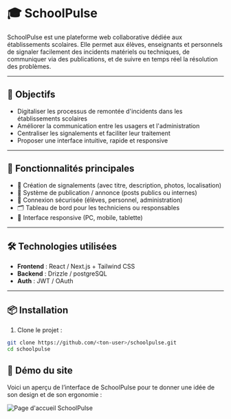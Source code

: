 # 🎓 SchoolPulse

SchoolPulse est une plateforme web collaborative dédiée aux établissements scolaires. Elle permet aux élèves, enseignants et personnels de signaler facilement des incidents matériels ou techniques, de communiquer via des publications, et de suivre en temps réel la résolution des problèmes.

---

## 🚀 Objectifs

- Digitaliser les processus de remontée d'incidents dans les établissements scolaires
- Améliorer la communication entre les usagers et l'administration
- Centraliser les signalements et faciliter leur traitement
- Proposer une interface intuitive, rapide et responsive

---

## 🧩 Fonctionnalités principales

- 📌 Création de signalements (avec titre, description, photos, localisation)
- 💬 Système de publication / annonce (posts publics ou internes)
- 🔐 Connexion sécurisée (élèves, personnel, administration)
- 🗂️ Tableau de bord pour les techniciens ou responsables
- 📱 Interface responsive (PC, mobile, tablette)

---

## 🛠️ Technologies utilisées

- **Frontend** : React / Next.js + Tailwind CSS  
- **Backend** : Drizzle / postgreSQL
- **Auth** : JWT / OAuth 

---

## 📦 Installation

1. Clone le projet :

```bash
git clone https://github.com/<ton-user>/schoolpulse.git
cd schoolpulse
```

## 📸 Démo du site

Voici un aperçu de l’interface de SchoolPulse pour te donner une idée de son design et de son ergonomie :

![Page d'accueil SchoolPulse](https://postimg.cc/065kL98F)
